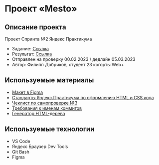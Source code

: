 # **Проект «Mesto»**
## Описание проекта
Проект Спринта №2 Яндекс Практикума
- Задание: [Ссылка](https://code.s3.yandex.net/web-plus/static/second-month/mesto-project/index.html)
- Результат: [Ссылка](https://teplokotov.github.io/mesto-project/)
- Отправлен на проверку 00.02.2023 / дедлайн 05.03.2023
- Автор: Филипп Добриков, студент 23 когорты Web+
## Используемые материалы
- [Макет в Figma](https://www.figma.com/file/2cn9N9jSkmxD84oJik7xL7/JavaScript.-Sprint-4?node-id=0%3A1&t=s91hFe4o7KplceAs-0)
- [Стандарты Яндекс.Практикума по оформлению HTML и CSS кода](https://code.s3.yandex.net/web-developer/static/design-rules/index.html)
- [Чеклист по самопроверке №3](https://code.s3.yandex.net/web-developer/checklists-pdf/web-plus/checklist-3.pdf)
- [Требования к именам коммитов](https://docs.rs.school/#/git-convention)
- [Генератор HTML-дерева](https://yoksel.github.io/html-tree/)
## Используемые технологии
- VS Code
- Яндекс Браузер Dev Tools
- Git Bash
- Figma
